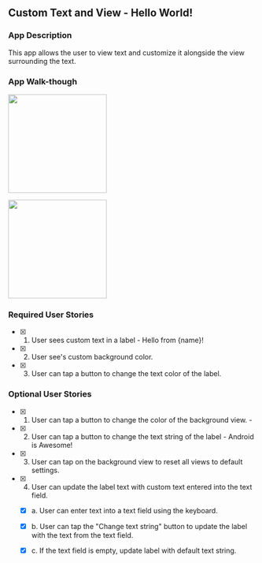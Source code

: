 ## Custom Text and View - Hello World! 

### App Description
This app allows the user to view text and customize it alongside the view surrounding the text. 

### App Walk-though

<img src="http://g.recordit.co/t3PVOEVhef.gif" width=200><br>

<img src="http://g.recordit.co/hypUTPyXVc.gif" width=200><br>

### Required User Stories
- [x] 1. User sees custom text in a label - Hello from {name}!
- [x] 2. User see's custom background color.
- [x] 3. User can tap a button to change the text color of the label.


### Optional User Stories
- [x] 1. User can tap a button to change the color of the background view.  -							
- [x] 2. User can tap a button to change the text string of the label - Android is Awesome!  					 
- [x] 3. User can tap on the background view to reset all views to default settings.  						 
- [x] 4. User can update the label text with custom text entered into the text field.  						 
   - [x] a. User can enter text into a text field using the keyboard.  
   - [x] b. User can tap the "Change text string" button to update the label with the text from the text field.  
   - [x] c. If the text field is empty, update label with default text string.  

